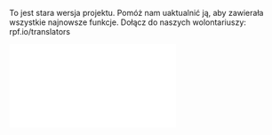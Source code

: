 To jest stara wersja projektu. Pomóż nam uaktualnić ją, aby zawierała wszystkie najnowsze funkcje. Dołącz do naszych wolontariuszy: rpf.io/translators

![wersja pdf](rock-band-pl-PL.pdf)
